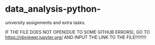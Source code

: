 # data_analysis-python-
university assignments and extra tasks.

IF THE FILE DOES NOT OPEN(DUE TO SOME GITHUB ERRORS), GO TO https://nbviewer.jupyter.org/  AND INPUT THE LINK TO THE FILE!!!!!!!!!
